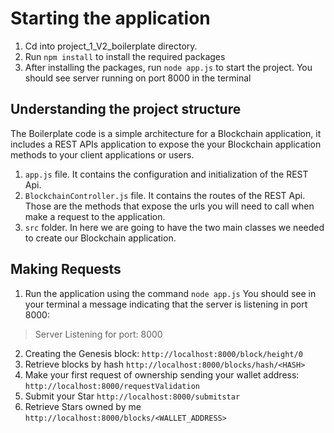 # Starting the application

1. Cd into project_1_V2_boilerplate directory.
2. Run `npm install` to install the required packages
3. After installing the packages, run `node app.js` to start the project.
   You should see server running on port 8000 in the terminal


## Understanding the project structure

The Boilerplate code is a simple architecture for a Blockchain application, it includes a REST APIs application to expose the your Blockchain application methods to your client applications or users.

1. `app.js` file. It contains the configuration and initialization of the REST Api.
2. `BlockchainController.js` file. It contains the routes of the REST Api. Those are the methods that expose the urls you will need to call when make a request to the application.
3. `src` folder. In here we are going to have the two main classes we needed to create our Blockchain application.


## Making Requests

1. Run the application using the command `node app.js`
You should see in your terminal a message indicating that the server is listening in port 8000:
> Server Listening for port: 8000

2. Creating the Genesis block:
     `http://localhost:8000/block/height/0` 
3. Retrieve blocks by hash
     `http://localhost:8000/blocks/hash/<HASH>`
4. Make your first request of ownership sending your wallet address:
    `http://localhost:8000/requestValidation `
5. Submit your Star
      `http://localhost:8000/submitstar`
6. Retrieve Stars owned by me
     `http://localhost:8000/blocks/<WALLET_ADDRESS>`

